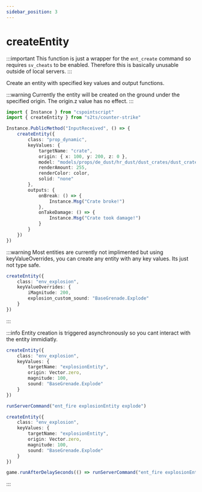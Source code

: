 ```yaml
---
sidebar_position: 3
---
```


# createEntity

:::important
This function is just a wrapper for the `ent_create` command so requires `sv_cheats` to be enabled. Therefore this is basically unusable outside of local servers.
:::

Create an entity with specified key values and output functions.

:::warning
Currently the entity will be created on the ground under the specified origin. The origin.z value has no effect.
:::

```ts title="Create a crate prop"
import { Instance } from "cspointscript"
import { createEntity } from "s2ts/counter-strike"

Instance.PublicMethod("InputReceived", () => {
    createEntity({
        class: "prop_dynamic",
        keyValues: {
            targetName: "crate",
            origin: { x: 100, y: 200, z: 0 },
            model: "models/props/de_dust/hr_dust/dust_crates/dust_crate_style_01_32x32x32.vmdl",
            renderAmount: 255,
            renderColor: color,
            solid: "none"
        },
        outputs: {
            onBreak: () => {
                Instance.Msg("Crate broke!")
            },
            onTakeDamage: () => {
                Instance.Msg("Crate took damage!")
            }
        }
    })
})
```

:::warning
Most entities are currently not implimented but using keyValueOverrides, you can create any entity with any key values. Its just not type safe.
```ts
createEntity({
    class: "env_explosion",
    keyValueOverrides: {
        iMagnitude: 200,
        explosion_custom_sound: "BaseGrenade.Explode"
    }
})
```
:::

:::info
Entity creation is triggered asynchronously so you cant interact with the entity immidiatly.
```ts title="❌ Wont explode because the command is triggered before the entity has finished creating"
createEntity({
    class: "env_explosion",
    keyValues: {
        targetName: "explosionEntity",
        origin: Vector.zero,
        magnitude: 100,
        sound: "BaseGrenade.Explode"
    }
})

runServerCommand("ent_fire explosionEntity explode")
```
```ts title="✅ Will explode because the command is triggered after a short delay"
createEntity({
    class: "env_explosion",
    keyValues: {
        targetName: "explosionEntity",
        origin: Vector.zero,
        magnitude: 100,
        sound: "BaseGrenade.Explode"
    }
})

game.runAfterDelaySeconds(() => runServerCommand("ent_fire explosionEntity explode"), 0.1)
```
:::